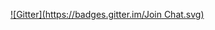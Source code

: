 
[![Gitter](https://badges.gitter.im/Join Chat.svg)](https://gitter.im/mluther79/michael_test?utm_source=badge&utm_medium=badge&utm_campaign=pr-badge&utm_content=badge)